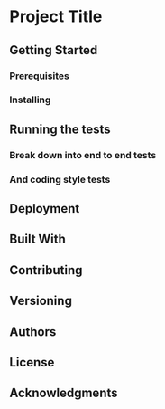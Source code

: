 # Project Title

## Getting Started

### Prerequisites

### Installing

## Running the tests

### Break down into end to end tests

### And coding style tests

## Deployment

## Built With

## Contributing

## Versioning

## Authors

## License

## Acknowledgments

